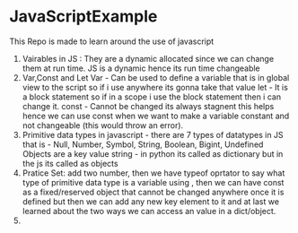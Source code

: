 # JavaScriptExample
This Repo is made to learn around the use of javascript

1. Vairables in JS : They are a dynamic allocated since we can change them at run time. JS is a dynamic hence its run time changeable 
2. Var,Const and Let 
        Var - Can be used to define a variable that is in global view to the script so if i use anywhere its gonna take that value 
        let - It is a block statement so if in a scope i use the block statement then i can change it. 
        const - Cannot be changed its always stagnent this helps hence we can use const when we want to make a variable constant and not changeable (this would throw an error).
3. Primitive data types in javascript - there are 7 types of datatypes in JS that is - Null, Number, Symbol, String, Boolean, Bigint, Undefined 
   Objects are a key value string - in python its called as dictionary but in the js its called as objects 
4. Pratice Set: add two number, then we have typeof oprtator to say what type of primitive data type is a variable using , then we can have const  as a fixed/reserved object that cannot be changed anywhere once it is defined but then we can add any new key element to it and at last we learned about the two ways we can access an value in a dict/object.
5. 




